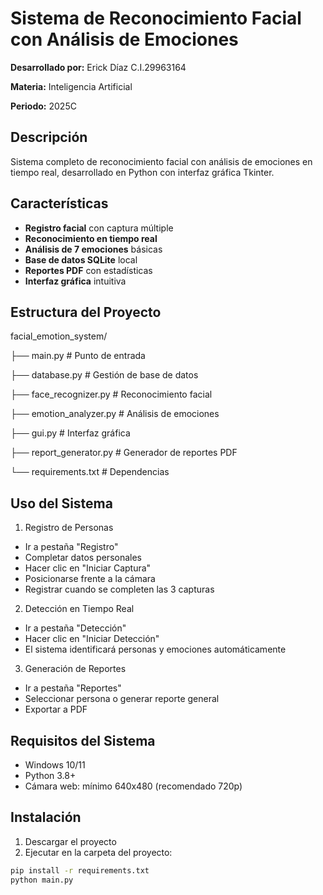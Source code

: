 # Sistema de Reconocimiento Facial con Análisis de Emociones

**Desarrollado por:** Erick Díaz C.I.29963164

**Materia:** Inteligencia Artificial

**Periodo:** 2025C

## Descripción
Sistema completo de reconocimiento facial con análisis de emociones en tiempo real, desarrollado en Python con interfaz gráfica Tkinter.

## Características
- **Registro facial** con captura múltiple
- **Reconocimiento en tiempo real**
- **Análisis de 7 emociones** básicas
- **Base de datos SQLite** local
- **Reportes PDF** con estadísticas
- **Interfaz gráfica** intuitiva

## Estructura del Proyecto

facial_emotion_system/

├── main.py                 # Punto de entrada

├── database.py             # Gestión de base de datos

├── face_recognizer.py      # Reconocimiento facial

├── emotion_analyzer.py     # Análisis de emociones

├── gui.py                  # Interfaz gráfica

├── report_generator.py     # Generador de reportes PDF

└── requirements.txt        # Dependencias

## Uso del Sistema

1. Registro de Personas
- Ir a pestaña "Registro"
- Completar datos personales
- Hacer clic en "Iniciar Captura"
- Posicionarse frente a la cámara
- Registrar cuando se completen las 3 capturas

2. Detección en Tiempo Real
- Ir a pestaña "Detección"
- Hacer clic en "Iniciar Detección"
- El sistema identificará personas y emociones automáticamente

3. Generación de Reportes 
- Ir a pestaña "Reportes"
- Seleccionar persona o generar reporte general
- Exportar a PDF

## Requisitos del Sistema
- Windows 10/11
- Python 3.8+
- Cámara web: mínimo 640x480 (recomendado 720p)

## Instalación

1. Descargar el proyecto
2. Ejecutar en la carpeta del proyecto:
```bash
pip install -r requirements.txt
python main.py
